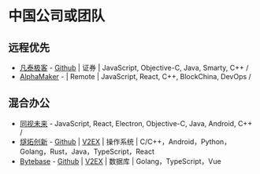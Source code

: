 # 中国公司或团队

## 远程优先
- [凡泰极客](https://www.finogeeks.com?utm_source=google&utm_medium=links&utm_campaign=remotecamp&utm_id=remotecamp&utm_term=remotecamp&utm_content=remotecamp) - [Github](https://github.com/finogeeks) | 证券 | JavaScript, Objective-C, Java, Smarty, C++ / 
- [AlphaMaker](https://www.linkedin.com/incareer/jobs/search?keywords=AlphaMaker) - | Remote | JavaScript, React, C++, BlockChina, DevOps /

## 混合办公
- [同视未来](https://www.tosee.cn?utm_source=google&utm_medium=links&utm_campaign=remotecamp&utm_id=remotecamp&utm_term=remotecamp&utm_content=remotecamp) - JavaScript, React, Electron, Objective-C, Java, Android, C++ / 
- [燧炻创新](https://fydeos.com?utm_source=google&utm_medium=links&utm_campaign=remotecamp&utm_id=remotecamp&utm_term=remotecamp&utm_content=remotecamp) - [Github](https://github.com/FydeOS) | [V2EX](https://v2ex.com/member/SharonPan) | 操作系统 | C/C++，Android，Python，Golang，Rust，Java，TypeScript，React
- [Bytebase](https://www.bytebase.com/) - [Github](https://github.com/bytebase) | [V2EX](https://www.v2ex.com/t/860272) | 数据库 | Golang，TypeScript，Vue
